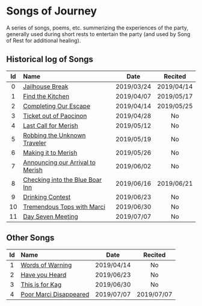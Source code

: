 # Songs of Journey

A series of songs, poems, etc. summerizing the experiences of the party, generally used
during short rests to entertain the party (and used by Song of Rest for additional
healing).


## Historical log of Songs

| Id | Name | Date | Recited |
|:--:|:---- |:----:|:-------:|
| 0 | [Jailhouse Break](sessions/jailhouse_break.md) | 2019/03/24 | 2019/04/14 |
| 1 | [Find the Kitchen](sessions/find_the_kitchen.md) | 2019/04/07 | 2019/05/17 |
| 2 | [Completing Our Escape](sessions/completing_our_escape.md) | 2019/04/14 | 2019/05/25 |
| 3 | [Ticket out of Paocinon](sessions/ticket_out_of_paocinon.md) | 2019/04/28 | No |
| 4 | [Last Call for Merish](sessions/last_call_for_merish.md) | 2019/05/12 | No |
| 5 | [Robbing the Unknown Traveler](sessions/robbing_the_unknown_traveler.md) | 2019/05/19 | No |
| 6 | [Making it to Merish](sessions/making_it_to_merish.md) | 2019/05/26 | No |
| 7 | [Announcing our Arrival to Merish](sessions/announcing_our_arrival_to_merish.md) | 2019/06/02 | No |
| 8 | [Checking into the Blue Boar Inn](sessions/checking_into_the_blue_boar_inn.md) | 2019/06/16 | 2019/06/21 |
| 9 | [Drinking Contest](sessions/drinking_contest.md) | 2019/06/23 | No |
| 10 | [Tremendous Tops with Marci](sessions/tremendous_tops_with_marci.md) | 2019/06/30 | No |
| 11 | [Day Seven Meeting](sessions/day_seven_meeting.md) | 2019/07/07 | No |


## Other Songs

| Id | Name | Date | Recited |
|:--:|:---- |:----:|:-------:|
| 1 | [Words of Warning](other/words_of_warning.md) | 2019/04/14 | No |
| 2 | [Have you Heard](other/have_you_heard.md) | 2019/06/23 | No |
| 3 | [This is for Kag](other/this_is_for_kag.md) | 2019/06/30 | No |
| 4 | [Poor Marci Disappeared](other/poor_marci_disappeared.md) | 2019/07/07 | 2019/07/07 |

